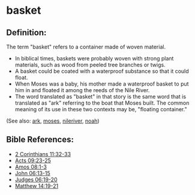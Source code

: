 # basket #

## Definition: ##

The term  "basket" refers to a container made of woven material.

* In biblical times, baskets were probably woven with strong plant materials, such as wood from peeled tree branches or twigs.
* A basket could be coated with a waterproof substance so that it could float.
* When Moses was a baby, his mother made a waterproof basket to put him in and floated it among the reeds of the Nile River.
* The word translated as "basket" in that story is the same word that is translated as "ark" referring to the boat that Moses built. The common meaning of its use in these two contexts may be, "floating container."

(See also: [ark](../other/ark.md), [moses](../other/moses.md), [nileriver](../other/nileriver.md), [noah](../other/noah.md))

## Bible References: ##

* [2 Corinthians 11:32-33](https://door43.org/en/bible/notes/2co/11/32)
* [Acts 09:23-25](https://door43.org/en/bible/notes/act/09/23)
* [Amos 08:1-3](https://door43.org/en/bible/notes/amo/08/01)
* [John 06:13-15](https://door43.org/en/bible/notes/jhn/06/13)
* [Judges 06:19-20](https://door43.org/en/bible/notes/jdg/06/19)
* [Matthew 14:19-21](https://door43.org/en/bible/notes/mat/14/19)


